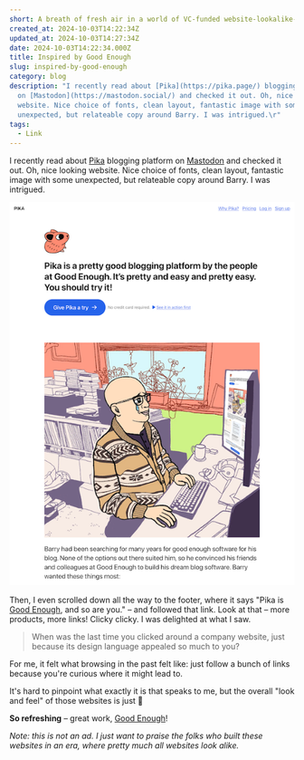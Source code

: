 ```yaml
---
short: A breath of fresh air in a world of VC-funded website-lookalike-contests
created_at: 2024-10-03T14:22:34Z
updated_at: 2024-10-03T14:27:34Z
date: 2024-10-03T14:22:34.000Z
title: Inspired by Good Enough
slug: inspired-by-good-enough
category: blog
description: "I recently read about [Pika](https://pika.page/) blogging platform
  on [Mastodon](https://mastodon.social/) and checked it out. Oh, nice looking
  website. Nice choice of fonts, clean layout, fantastic image with some
  unexpected, but relateable copy around Barry. I was intrigued.\r"
tags:
  - Link
---
```



I recently read about [Pika](https://pika.page/) blogging platform on [Mastodon](https://mastodon.social/) and checked it out. Oh, nice looking website. Nice choice of fonts, clean layout, fantastic image with some unexpected, but relateable copy around Barry. I was intrigued.

![Pika landing page screenshot showing bold copy "Pika is a pretty good blogging platform by the people at Good Enough. It’s pretty and easy and pretty easy. You should try it!"](/src/content/inspired-by-good-enough/da16ec0e-6164-4394-948b-27a8de715eb7.png)

Then, I even scrolled down all the way to the footer, where it says "Pika is [Good Enough](https://goodenough.us/), and so are you." – and followed that link. Look at that – more products, more links! Clicky clicky. I was delighted at what I saw.

> When was the last time you clicked around a company website, just because its design language appealed so much to you?

For me, it felt what browsing in the past felt like: just follow a bunch of links because you're curious where it might lead to.

It's hard to pinpoint what exactly it is that speaks to me, but the overall "look and feel" of those websites is just :100:

**So refreshing** – great work, [Good Enough](https://goodenough.us/)!

_Note: this is not an ad. I just want to praise the folks who built these websites in an era, where pretty much all websites look alike._



